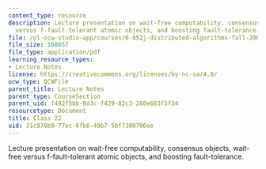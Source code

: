 ```yaml
---
content_type: resource
description: Lecture presentation on wait-free computability, consensus objects, wait-free
  versus f-fault-tolerant atomic objects, and boosting fault-tolerance.
file: /ol-ocw-studio-app/courses/6-852j-distributed-algorithms-fall-2009/31c970b977ec6fb049b75bf7300706ee_MIT6_852JF09_lec22.pdf
file_size: 168657
file_type: application/pdf
learning_resource_types:
- Lecture Notes
license: https://creativecommons.org/licenses/by-nc-sa/4.0/
ocw_type: OCWFile
parent_title: Lecture Notes
parent_type: CourseSection
parent_uid: f492f5bb-8d3c-f429-82c3-260e683f5f34
resourcetype: Document
title: Class 22
uid: 31c970b9-77ec-6fb0-49b7-5bf7300706ee
---
```

Lecture presentation on wait-free computability, consensus objects, wait-free versus f-fault-tolerant atomic objects, and boosting fault-tolerance.